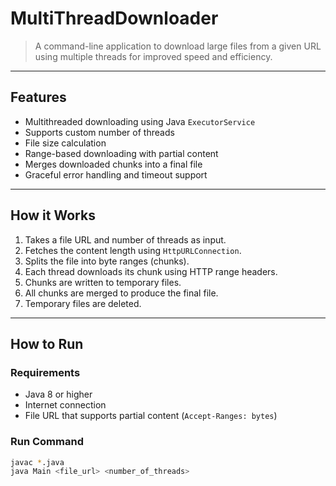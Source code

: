 #  MultiThreadDownloader

> A command-line application to download large files from a given URL using multiple threads for improved speed and efficiency.

---
## Features

-  Multithreaded downloading using Java `ExecutorService`
-  Supports custom number of threads
-  File size calculation
-  Range-based downloading with partial content
-  Merges downloaded chunks into a final file
-  Graceful error handling and timeout support

---

## How it Works

1. Takes a file URL and number of threads as input.
2. Fetches the content length using `HttpURLConnection`.
3. Splits the file into byte ranges (chunks).
4. Each thread downloads its chunk using HTTP range headers.
5. Chunks are written to temporary files.
6. All chunks are merged to produce the final file.
7. Temporary files are deleted.

---

## How to Run

### Requirements
- Java 8 or higher
- Internet connection
- File URL that supports partial content (`Accept-Ranges: bytes`)

### Run Command

```bash
javac *.java
java Main <file_url> <number_of_threads>

